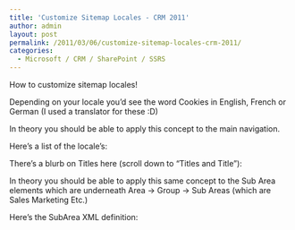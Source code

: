 ```yaml
---
title: 'Customize Sitemap Locales - CRM 2011'
author: admin
layout: post
permalink: /2011/03/06/customize-sitemap-locales-crm-2011/
categories:
  - Microsoft / CRM / SharePoint / SSRS
---
```



How to customize sitemap locales!

Depending on your locale you’d see the word Cookies in English, French or German (I used a translator for these :D)

    
    
     
     
     
    

In theory you should be able to apply this concept to the main navigation.

Here’s a list of the locale’s:



There’s a blurb on Titles here (scroll down to “Titles and Title”):



In theory you should be able to apply this same concept to the Sub Area elements which are underneath Area -> Group -> Sub Areas (which are Sales Marketing Etc.)

Here’s the SubArea XML definition: 

